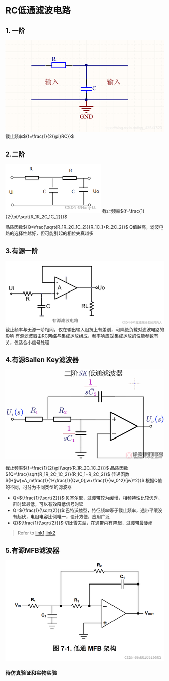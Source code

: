 # RC低通滤波电路
## 1. 一阶
![RC一阶电路](./RC一阶.png)
截止频率${f=\frac{1}{2{\pi}RC}}$
## 2.二阶
![RC二阶电路](./RC二阶.png)
截止频率${f=\frac{1}{2{\pi}\sqrt{R_1R_2C_1C_2}}}$

品质因数${Q=\frac{\sqrt{R_1R_2C_1C_2}}{R_1C_1+R_2C_2}}$
Q值越高，滤波电路的选择性越好，但可能引起的相位失真越多

## 3.有源一阶
![有源RC一阶](./有源RC一阶.png)
截止频率与无源一阶相同，仅在输出输入阻抗上有差别，可隔绝负载对滤波电路的影响
有源滤波器由RC网络与集成运放组成，频率响应受集成运放的性能参数有关，仅适合小信号处理

## 4.有源Sallen Key滤波器
![有源Sallen Key](./有源RCSK.png)

截止频率${f=\frac{1}{2{\pi}\sqrt{R_1R_2C_1C_2}}}$
品质因数${Q=\frac{\sqrt{R_1R_2C_1C_2}}{R_1C_1+R_2C_2}}$
传递函数${H(jw)=A_m\frac{1}{1+\frac{1}{Qw_0}jw+\frac{1}{w_0^2}(jw)^2}}$
根据Q值的不同，可分为不同类型的滤波器
- Q<${\frac{1}{\sqrt{2}}}$:贝塞尔型，过渡带较为缓慢，相频特性比较优秀，群时延最低，可以有效降低信号时延
- Q=${\frac{1}{\sqrt{2}}}$:巴特沃兹型，特征频率等于截止频率，通带平缓没有起伏，电阻电容比例唯一，设计方便，应用广泛
- Q》${\frac{1}{\sqrt{2}}}$:切比雪夫型，在通带内有隆起，过渡带最陡峭

>Refer to [link1](https://blog.csdn.net/weixin_42837669/article/details/127327814#:~:text=%E6%BB%A4%E6%B3%A2%E5%99%A8%E5%9F%BA%E7%A1%80%E7%B3%BB%E5%88%97%E5%8D%9A%E5%AE%A2%EF%BC%8C%E4%BC%A0%E9%80%81%E9%97%A8%EF%BC%9A%E6%BB%A4%E6%B3%A2%E5%99%A8%E5%9F%BA%E7%A1%8001%E2%80%94%E2%80%94%E6%BB%A4%E6%B3%A2%E5%99%A8%E7%9A%84%E7%A7%8D%E7%B1%BB%E4%B8%8E%E7%89%B9%E6%80%A7%E6%BB%A4%E6%B3%A2%E5%99%A8%E5%9F%BA%E7%A1%8002%E2%80%94%E2%80%94%E6%BB%A4%E6%B3%A2%E5%99%A8%E7%9A%84%E4%BC%A0%E9%80%92%E5%87%BD%E6%95%B0%E4%B8%8E%E6%80%A7%E8%83%BD%E5%8F%82%E6%95%B0) [link2](https://blog.csdn.net/qq_39397153/article/details/129195771)

## 5.有源MFB滤波器
![MFB](./RC有源MFB.png)

### 待仿真验证和实物实验